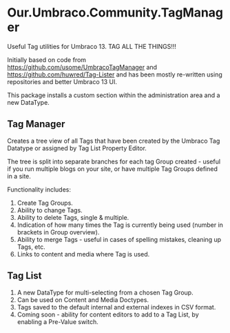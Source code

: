 # Our.Umbraco.Community.TagManager

Useful Tag utilities for Umbraco 13. TAG ALL THE THINGS!!!

Initially based on code from https://github.com/usome/UmbracoTagManager and https://github.com/huwred/Tag-Lister and has been mostly re-written using repositories and better Umbraco 13 UI.

This package installs a custom section within the administration area and a new DataType.

## Tag Manager
Creates a tree view of all Tags that have been created by the Umbraco Tag Datatype or assigned by Tag List Property Editor. 

The tree is split into separate branches for each tag Group created - useful if you run multiple blogs on your site, or have multiple Tag Groups defined in a site.

Functionality includes:

1. Create Tag Groups.
1. Ability to change Tags.
2. Ability to delete Tags, single & multiple.
3. Indication of how many times the Tag is currently being used (number in brackets in Group overview).
4. Ability to merge Tags - useful in cases of spelling mistakes, cleaning up Tags, etc.
5. Links to content and media where Tag is used.

## Tag List
1. A new DataType for multi-selecting from a chosen Tag Group.
2. Can be used on Content and Media Doctypes.
3. Tags saved to the default internal and external indexes in CSV format.
4. Coming soon - ability for content editors to add to a Tag List, by enabling a Pre-Value switch.
